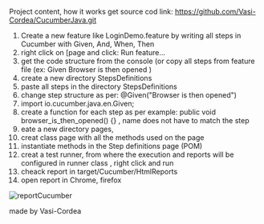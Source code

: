 Project content, how it works
get source cod link: https://github.com/Vasi-Cordea/CucumberJava.git

1. Create a new feature like LoginDemo.feature by writing all steps in Cucumber with Given, And, When, Then
2. right click on [page and click: Run feature...
3. get the code structure from the console (or copy all steps from feature file (ex:   Given Browser is  then opened )
4. create a new  directory StepsDefinitions
5. paste all steps in the directory StepsDefinitions
6. change step structure as per: @Given("Browser is  then opened")  
7. import io.cucumber.java.en.Given;
8. create a function for each step as per example: public void browser_is_then_opened() {} , name does not have to match the step
9. eate a new directory pages, 
10. creat class page with all the methods used on the page
11. instantiate methods in the Step definitions page (POM)
12. creat a test runner, from where the execution and reports will be configured
in runner class , right click and run
13. cheack report in target/Cucumber/HtmlReports
14. open report in Chrome, firefox

![reportCucumber](https://github.com/Vasi-Cordea/CucumberJava/assets/150058199/fe661222-5281-4fdc-ae32-e3ec0dcf3fac)


made by Vasi-Cordea

